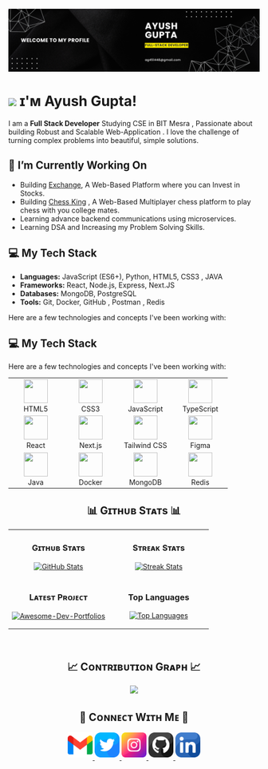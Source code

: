 <!--Banner-->
![ayush banner image](./banner.png)

<!--Header Name-->
# <img src="https://emojis.slackmojis.com/emojis/images/1531849430/4246/blob-sunglasses.gif?1531849430" width="30"/> ɪ'ᴍ Ayush Gupta! 

<!--Start Intro-->               
I am a **Full Stack Developer** Studying CSE in BIT Mesra , Passionate about building Robust and Scalable Web-Application . I love the challenge of turning complex problems into beautiful, simple solutions.


## 🔭 I’m Currently Working On

* Building [Exchange](), A Web-Based Platform where you can Invest in Stocks.
* Building [Chess King]() , A Web-Based Multiplayer chess platform to play chess with you college mates.
* Learning advance backend communications using microservices.
* Learning DSA and Increasing my Problem Solving Skills.

## 💻 My Tech Stack
* **Languages:** JavaScript (ES6+), Python, HTML5, CSS3 , JAVA
* **Frameworks:** React, Node.js, Express, Next.JS
* **Databases:** MongoDB, PostgreSQL
* **Tools:** Git, Docker, GitHub , Postman , Redis

Here are a few technologies and concepts I've been working with:

## 💻 My Tech Stack

Here are a few technologies and concepts I've been working with:

<div align="center">
  <table>
    <tr>
      <td align="center" width="96">
        <a href="#-my-tech-stack">
          <img src="https://cdn.jsdelivr.net/gh/devicons/devicon/icons/html5/html5-original.svg" width="48" height="48" />
        </a>
        <br>HTML5
      </td>
      <td align="center" width="96">
        <a href="#-my-tech-stack">
          <img src="https://cdn.jsdelivr.net/gh/devicons/devicon/icons/css3/css3-original.svg" width="48" height="48" />
        </a>
        <br>CSS3
      </td>
      <td align="center" width="96">
        <a href="#-my-tech-stack">
          <img src="https://cdn.jsdelivr.net/gh/devicons/devicon/icons/javascript/javascript-original.svg" width="48" height="48" />
        </a>
        <br>JavaScript
      </td>
      <td align="center" width="96">
        <a href="#-my-tech-stack">
          <img src="https://cdn.jsdelivr.net/gh/devicons/devicon/icons/typescript/typescript-original.svg" width="48" height="48" />
        </a>
        <br>TypeScript
      </td>
    </tr>
    <tr>
      <td align="center" width="96">
        <a href="#-my-tech-stack">
          <img src="https://cdn.jsdelivr.net/gh/devicons/devicon/icons/react/react-original.svg" width="48" height="48" />
        </a>
        <br>React
      </td>
      <td align="center" width="96">
        <a href="#-my-tech-stack">
          <img src="https://cdn.jsdelivr.net/gh/devicons/devicon/icons/nextjs/nextjs-original.svg" width="48" height="48" />
        </a>
        <br>Next.js
      </td>
      <td align="center" width="96">
        <a href="#-my-tech-stack">
          <img src="https://cdn.jsdelivr.net/gh/devicons/devicon/icons/tailwindcss/tailwindcss-original.svg" width="48" height="48" />
        </a>
        <br>Tailwind CSS
      </td>
      <td align="center" width="96">
        <a href="#-my-tech-stack">
          <img src="https://cdn.jsdelivr.net/gh/devicons/devicon/icons/figma/figma-original.svg" width="48" height="48" />
        </a>
        <br>Figma
      </td>
    </tr>
    <tr>
      <td align="center" width="96">
        <a href="#-my-tech-stack">
          <img src="https://cdn.jsdelivr.net/gh/devicons/devicon/icons/java/java-original.svg" width="48" height="48" />
        </a>
        <br>Java
      </td>
      <td align="center" width="96">
        <a href="#-my-tech-stack">
          <img src="https://cdn.jsdelivr.net/gh/devicons/devicon/icons/docker/docker-original.svg" width="48" height="48" />
        </a>
        <br>Docker
      </td>
      <td align="center" width="96">
        <a href="#-my-tech-stack">
          <img src="https://cdn.jsdelivr.net/gh/devicons/devicon/icons/mongodb/mongodb-original.svg" width="48" height="48" />
        </a>
        <br>MongoDB
      </td>
      <td align="center" width="96">
        <a href="#-my-tech-stack">
          <img src="https://cdn.jsdelivr.net/gh/devicons/devicon/icons/redis/redis-original.svg" width="48" height="48" />
        </a>
        <br>Redis
      </td>
    </tr>
  </table>
</div>


<!--Github stats Table--> 
<h2 align="center">📊 Gɪᴛʜᴜʙ Sᴛᴀᴛs 📊</h2>

<table width="100%">
  <tr>
    <td width="50%">
      <h3 align="center"><strong>Gɪᴛʜᴜʙ Sᴛᴀᴛs</strong></h3>
      <p align="center">
        <a href="https://github.com/ayush-gupta-04">
          <img align="center" src="https://github-readme-stats.vercel.app/api?username=ayush-gupta-04&count_private=true&show_icons=true&theme=nightowl&bg_color=0,000000,441350&title_color=c56a90&text_color=ffffff&rank_icon=github&hide=prs,issues,contribs&show=reviews,prs_merged,prs_merged_percentage" alt="GitHub Stats" />
        </a>
      </p>
    </td>
    <td width="50%">
      <h3 align="center"><strong>Sᴛʀᴇᴀᴋ Sᴛᴀᴛs</strong></h3>
      <p align="center">
        <a href="https://github.com/ayush-gupta-04">
          <img align="center" src="https://streak-stats.demolab.com?user=ayush-gupta-04&theme=nightowl&background=0,000000,441350&fire=ffeb95&ring=ffeb95&sideNums=ffffff&sideLabels=ffffff&dates=c56a90&currStreakNum=ffffff" alt="Streak Stats" />
        </a>
      </p>
    </td>
  </tr>
  <tr>
    <td width="50%">
      <h3 align="center"><strong>Lᴀᴛᴇsᴛ Pʀᴏᴊᴇᴄᴛ</strong></h3>
      <p align="center">
        <a href="https://github.com/ayush-gupta-04/Cash-Canvas">
          <img align="center" width="470" src="https://github-readme-stats.vercel.app/api/pin/?username=ayush-gupta-04&repo=Cash-Canvas&theme=nightowl&show_owner=true&bg_color=0,000000,441350&title_color=c56a90&text_color=ffffff" alt="Awesome-Dev-Portfolios" />
        </a>
      </p>
    </td>
    <td width="50%">
      <h3 align="center"><strong>Top Languages</strong></h3>
      <p align="center">
        <a href="https://github.com/ayush-gupta-04">
          <img align="center" src="https://github-readme-stats.vercel.app/api/top-langs/?username=ayush-gupta-04&layout=compact&theme=radical" alt="Top Languages" />
        </a>
      </p>
    </td>
  </tr>
</table>
<br />

<!--Contribution Graph-->
<h2 align="center">📈 Cᴏɴᴛʀɪʙᴜᴛɪᴏɴ Gʀᴀᴘʜ 📈</h2>
<div align="center">
    <img src="https://github-readme-activity-graph.vercel.app/graph?username=ayush-gupta-04&bg_color=220a28&&color=ffffff&line=c56a90&point=ffeb95&area=false&hide_border=false" border-radius="15">
</div>



<!--Contact Section--> 

<h2 align="center">🤝 Cᴏɴɴᴇᴄᴛ Wɪᴛʜ Mᴇ 🤝 </h2>
<div align="center">
  
<a href="mailto:ag451448@gmail.com" target="_blank">
<img src="./gmail.png" width=50 height=50 alt="kirannaragund197@gmail.com" style="margin-bottom: 5px;" />
</a>

<a href="https://x.com/me_AyushGupta_" target="_blank">
<img src="./twitter.png" width=50 height=50 alt="kiran__a__n" style="margin-bottom: 5px;" />
</a>

<a href="https://www.instagram.com/ayush__gupta_04/" target="_blank">
<img src="./instagram.png" width=50 height=50 alt="kiran_a_n" style="margin-bottom: 5px;" />
</a>

<a href="https://www.githubcom/ayush-gupta-04" target="_blank">
<img src="./github.png" width=50 height=50 alt="Kiran1689" style="margin-bottom: 5px;" />
</a>

<a href="www.linkedin.com/in/ayush-gupta-r10858" target="_blank">
<img src="./linkedin.png" width=50 height=50 alt="linkedin" style="margin-bottom: 5px;" />
</a>

</a>
</div>
<br/>
